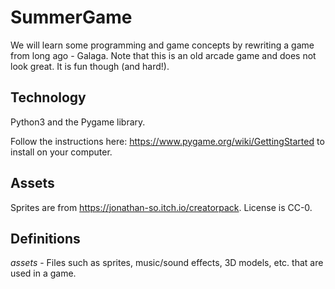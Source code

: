 # SummerGame

We will learn some programming and game concepts by rewriting a game from long ago - Galaga.  Note that this is an old arcade game and does not look great.  It is fun though (and hard!).

## Technology

Python3 and the Pygame library.

Follow the instructions here:  https://www.pygame.org/wiki/GettingStarted to install on your computer.

## Assets

Sprites are from https://jonathan-so.itch.io/creatorpack.
License is CC-0.

## Definitions

*assets* - Files such as sprites, music/sound effects, 3D models, etc. that are used in a game.
